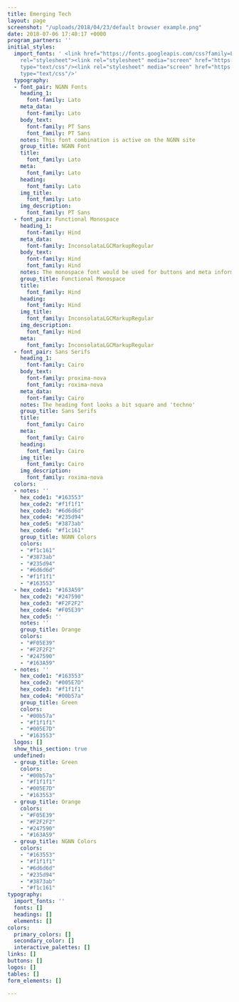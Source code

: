 ```yaml
---
title: Emerging Tech
layout: page
screenshot: "/uploads/2018/04/23/default browser example.png"
date: 2018-07-06 17:40:17 +0000
program_partners: ''
initial_styles:
  import_fonts: ' <link href="https://fonts.googleapis.com/css?family=Lato:300,400,700|PT+Sans|Inconsolata|Hind+Vadodara|Cairo|Cousine|Pragati+Narrow"
    rel="stylesheet"><link rel="stylesheet" media="screen" href="https://fontlibrary.org/face/inconsolata-lgc-markup"
    type="text/css"/><link rel="stylesheet" media="screen" href="https://fontlibrary.org/face/gidole-regular"
    type="text/css"/>'
  typography:
  - font_pair: NGNN Fonts
    heading_1:
      font-family: Lato
    meta_data:
      font-family: Lato
    body_text:
      font-family: PT Sans
      font_family: PT Sans
    notes: This font combination is active on the NGNN site
    group_title: NGNN Font
    title:
      font_family: Lato
    meta:
      font_family: Lato
    heading:
      font_family: Lato
    img_title:
      font_family: Lato
    img_description:
      font_family: PT Sans
  - font_pair: Functional Monospace
    heading_1:
      font-family: Hind
    meta_data:
      font-family: InconsolataLGCMarkupRegular
    body_text:
      font-family: Hind
      font_family: Hind
    notes: The monospace font would be used for buttons and meta information.
    group_title: Functional Monospace
    title:
      font_family: Hind
    heading:
      font_family: Hind
    img_title:
      font_family: InconsolataLGCMarkupRegular
    img_description:
      font_family: Hind
    meta:
      font_family: InconsolataLGCMarkupRegular
  - font_pair: Sans Serifs
    heading_1:
      font-family: Cairo
    body_text:
      font-family: proxima-nova
      font_family: roxima-nova
    meta_data:
      font-family: Cairo
    notes: The heading font looks a bit square and 'techno'
    group_title: Sans Serifs
    title:
      font_family: Cairo
    meta:
      font_family: Cairo
    heading:
      font_family: Cairo
    img_title:
      font_family: Cairo
    img_description:
      font_family: roxima-nova
  colors:
  - notes: ''
    hex_code1: "#163553"
    hex_code2: "#f1f1f1"
    hex_code3: "#6d6d6d"
    hex_code4: "#235d94"
    hex_code5: "#3873ab"
    hex_code6: "#f1c161"
    group_title: NGNN Colors
    colors:
    - "#f1c161"
    - "#3873ab"
    - "#235d94"
    - "#6d6d6d"
    - "#f1f1f1"
    - "#163553"
  - hex_code1: "#163A59"
    hex_code2: "#247590"
    hex_code3: "#F2F2F2"
    hex_code4: "#F05E39"
    hex_code5: ''
    notes: ''
    group_title: Orange
    colors:
    - "#F05E39"
    - "#F2F2F2"
    - "#247590"
    - "#163A59"
  - notes: ''
    hex_code1: "#163553"
    hex_code2: "#005E7D"
    hex_code3: "#f1f1f1"
    hex_code4: "#00b57a"
    group_title: Green
    colors:
    - "#00b57a"
    - "#f1f1f1"
    - "#005E7D"
    - "#163553"
  logos: []
  show_this_section: true
  undefined:
  - group_title: Green
    colors:
    - "#00b57a"
    - "#f1f1f1"
    - "#005E7D"
    - "#163553"
  - group_title: Orange
    colors:
    - "#F05E39"
    - "#F2F2F2"
    - "#247590"
    - "#163A59"
  - group_title: NGNN Colors
    colors:
    - "#163553"
    - "#f1f1f1"
    - "#6d6d6d"
    - "#235d94"
    - "#3873ab"
    - "#f1c161"
typography:
  import_fonts: ''
  fonts: []
  headings: []
  elements: []
colors:
  primary_colors: []
  secondary_color: []
  interactive_palettes: []
links: []
buttons: []
logos: []
tables: []
form_elements: []

---
```

